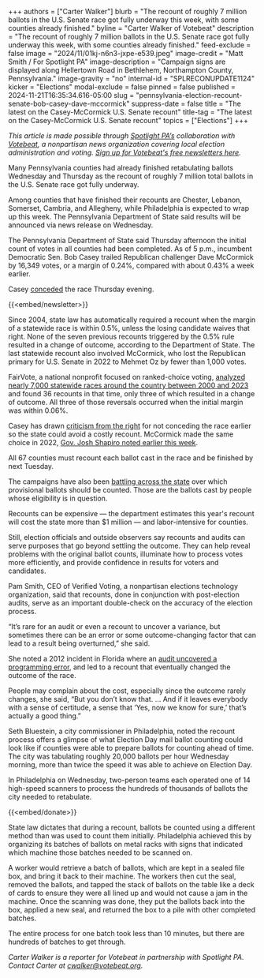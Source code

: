 +++
authors = ["Carter Walker"]
blurb = "The recount of roughly 7 million ballots in the U.S. Senate race got fully underway this week, with some counties already finished."
byline = "Carter Walker of Votebeat"
description = "The recount of roughly 7 million ballots in the U.S. Senate race got fully underway this week, with some counties already finished."
feed-exclude = false
image = "2024/11/01kj-n6n3-jxpe-e539.jpeg"
image-credit = "Matt Smith / For Spotlight PA"
image-description = "Campaign signs are displayed along Hellertown Road in Bethlehem, Northampton County, Pennsylvania."
image-gravity = "no"
internal-id = "SPLRECONUPDATE1124"
kicker = "Elections"
modal-exclude = false
pinned = false
published = 2024-11-21T16:35:34.616-05:00
slug = "pennsylvania-election-recount-senate-bob-casey-dave-mccormick"
suppress-date = false
title = "The latest on the Casey-McCormick U.S. Senate recount"
title-tag = "The latest on the Casey-McCormick U.S. Senate recount"
topics = ["Elections"]
+++

<em>This article is made possible through </em><a href="https://www.spotlightpa.org/"><em>Spotlight PA’s</em></a><em> collaboration with </em><a href="https://www.votebeat.org/"><em>Votebeat</em></a><em>, a nonpartisan news organization covering local election administration and voting. </em><a href="https://www.votebeat.org/newsletters/"><em>Sign up for Votebeat&#39;s free newsletters here</em></a><em>.</em>

Many Pennsylvania counties had already finished retabulating ballots Wednesday and Thursday as the recount of roughly 7 million total ballots in the U.S. Senate race got fully underway.

Among counties that have finished their recounts are Chester, Lebanon, Somerset, Cambria, and Allegheny, while Philadelphia is expected to wrap up this week. The Pennsylvania Department of State said results will be announced via news release on Wednesday.

The Pennsylvania Department of State said Thursday afternoon the initial count of votes in all counties had been completed. As of 5 p.m., incumbent Democratic Sen. Bob Casey trailed Republican challenger Dave McCormick by 16,349 votes, or a margin of 0.24%, compared with about 0.43% a week earlier.

Casey <a href="https://x.com/Bob_Casey/status/1859733833232662650">conceded</a> the race Thursday evening.

{{<embed/newsletter>}}

Since 2004, state law has automatically required a recount when the margin of a statewide race is within 0.5%, unless the losing candidate waives that right. None of the seven previous recounts triggered by the 0.5% rule resulted in a change of outcome, according to the Department of State. The last statewide recount also involved McCormick, who lost the Republican primary for U.S. Senate in 2022 to Mehmet Oz by fewer than 1,000 votes.

FairVote, a national nonprofit focused on ranked-choice voting, <a href="https://fairvote.org/report/election-recounts-2023/">analyzed nearly 7,000 statewide races around the country between 2000 and 2023</a> and found 36 recounts in that time, only three of which resulted in a change of outcome. All three of those reversals occurred when the initial margin was within 0.06%.

Casey has drawn <a href="https://x.com/KimWardPA/status/1857110177121452534">criticism from the right</a> for not conceding the race earlier so the state could avoid a costly recount. McCormick made the same choice in 2022, <a href="https://www.inquirer.com/news/pennsylvania/bob-casey-recount-josh-shapiro-pennsylvania-election-2024-20241119.html">Gov. Josh Shapiro noted earlier this week</a>.

All 67 counties must recount each ballot cast in the race and be finished by next Tuesday.

The campaigns have also been <a href="https://penncapital-star.com/campaigns-elections/senate-casey-and-mccormick-are-now-fighting-over-provisional-ballots-in-a-dozen-pennsylvania-counties/">battling across the state</a> over which provisional ballots should be counted. Those are the ballots cast by people whose eligibility is in question.

Recounts can be expensive — the department estimates this year&#39;s recount will cost the state more than $1 million — and labor-intensive for counties.

Still, election officials and outside observers say recounts and audits can serve purposes that go beyond settling the outcome. They can help reveal problems with the original ballot counts, illuminate how to process votes more efficiently, and provide confidence in results for voters and candidates.

Pam Smith, CEO of Verified Voting, a nonpartisan elections technology organization, said that recounts, done in conjunction with post-election audits, serve as an important double-check on the accuracy of the election process.

“It’s rare for an audit or even a recount to uncover a variance, but sometimes there can be an error or some outcome-changing factor that can lead to a result being overturned,” she said.

She noted a 2012 incident in Florida where an <a href="https://www.tampabay.com/news/florida-politics/elections/2020/11/14/heres-how-post-election-audits-work-in-florida/">audit uncovered a programming error</a>, and led to a recount that eventually changed the outcome of the race.

People may complain about the cost, especially since the outcome rarely changes, she said, “But you don’t know that. … And if it leaves everybody with a sense of certitude, a sense that ‘Yes, now we know for sure,’ that’s actually a good thing.”

Seth Bluestein, a city commissioner in Philadelphia, noted the recount process offers a glimpse of what Election Day mail ballot counting could look like if counties were able to prepare ballots for counting ahead of time. The city was tabulating roughly 20,000 ballots per hour Wednesday morning, more than twice the speed it was able to achieve on Election Day.

In Philadelphia on Wednesday, two-person teams each operated one of 14 high-speed scanners to process the hundreds of thousands of ballots the city needed to retabulate.

{{<embed/donate>}}

State law dictates that during a recount, ballots be counted using a different method than was used to count them initially. Philadelphia achieved this by organizing its batches of ballots on metal racks with signs that indicated which machine those batches needed to be scanned on.

A worker would retrieve a batch of ballots, which are kept in a sealed file box, and bring it back to their machine. The workers then cut the seal, removed the ballots, and tapped the stack of ballots on the table like a deck of cards to ensure they were all lined up and would not cause a jam in the machine. Once the scanning was done, they put the ballots back into the box, applied a new seal, and returned the box to a pile with other completed batches.

The entire process for one batch took less than 10 minutes, but there are hundreds of batches to get through.

<em>Carter Walker is a reporter for Votebeat in partnership with Spotlight PA. Contact Carter at </em><a href="mailto:cwalker@votebeat.org"><em>cwalker@votebeat.org</em></a><em>.</em>

